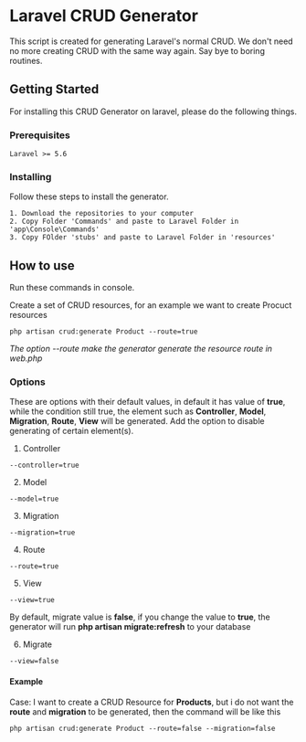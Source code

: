 # Laravel CRUD Generator

This script is created for generating Laravel's normal CRUD.
We don't need no more creating CRUD with the same way again. 
Say bye to boring routines.

## Getting Started
For installing this CRUD Generator on laravel, please do the following things.

### Prerequisites
```
Laravel >= 5.6
```

### Installing
Follow these steps to install the generator.
```
1. Download the repositories to your computer
2. Copy Folder 'Commands' and paste to Laravel Folder in 'app\Console\Commands'
3. Copy FOlder 'stubs' and paste to Laravel Folder in 'resources'
```

## How to use
Run these commands in console.

Create a set of CRUD resources, for an example we want to create Procuct resources
```
php artisan crud:generate Product --route=true
```
*The option --route make the generator generate the resource route in web.php*

### Options
These are options with their default values, in default it has value of <b>true</b>, while the condition still true, the element such as <b>Controller</b>, <b>Model</b>, <b>Migration</b>, <b>Route</b>, <b>View</b> will be generated. Add the option to disable generating of certain element(s).

1. Controller
```
--controller=true
```

2. Model
```
--model=true
```

3. Migration
```
--migration=true
```

4. Route
```
--route=true
```

5. View
```
--view=true
```

By default, migrate value is <b>false</b>, if you change the value to <b>true</b>, the generator will run <b>php artisan migrate:refresh</b> to your database

6. Migrate
```
--view=false
```

#### Example
Case: I want to create a CRUD Resource for <b>Products</b>, but i do not want the <b>route</b> and <b>migration</b> to be generated, then the command will be like this

```
php artisan crud:generate Product --route=false --migration=false
```
